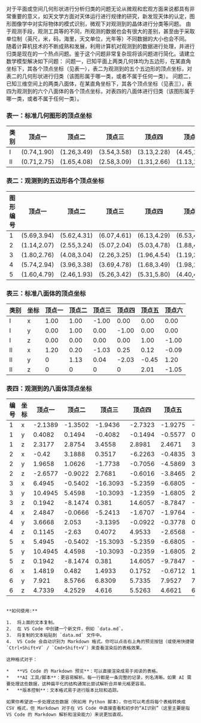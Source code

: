 对于平面或空间几何形状进行分析归类的问题无论从微观和宏观方面来说都具有非常重要的意义，如天文学方面对天体运行进行规律的研究，新发现天体的认定，图形图像学中对实际物体的模式识别，微观下对观测到的晶体进行分类等问题。
由于观测手段，观测工具等的不同，所观测的数据也会有很大的差别，甚至由于采取单位制（英尺，米，码，海里，天文单位，光年等）不同数据的大小也会不同。
随着计算机技术的不断成熟和发展，利用计算机对观测到的数据进行处理，并进行归类是现在的一个热点问题。鉴于这个问题非常复杂现将该问题进行简化。请建立数学模型解决如下问题：
问题一，已知平面上两类几何体均为五边形，在某直角坐标下，其各个顶点坐标（见表一），表二为观测到的五个五边形的顶点坐标，对表二的几何形状进行归类（该图形属于哪一类，或者不属于任何一类）。
问题二，已知三维空间上的两类八面体，在某直角坐标下，其各个顶点坐标（见表三），表四为观测到的六个八面体的各个顶点坐标，对表四的八面体进行归类（该图形属于哪一类，或者不属于任何一类）。

### 表一：标准几何图形的顶点坐标

| 类别 | 顶点一      | 顶点二      | 顶点三      | 顶点四      | 顶点五      |
| ---- | ----------- | ----------- | ----------- | ----------- | ----------- |
| I    | (0.74,1.90) | (1.26,3.49) | (3.54,3.58) | (3.13,2.28) | (4.45,1.16) |
| II   | (0.71,2.75) | (1.65,4.08) | (2.58,3.09) | (1.31,2.66) | (1.13,1.75) |

### 表二：观测到的五边形各个顶点坐标

| 图形编号 | 顶点一      | 顶点二      | 顶点三      | 顶点四      | 顶点五      |
| -------- | ----------- | ----------- | ----------- | ----------- | ----------- |
| 1        | (5.69,3.94) | (5.62,4.31) | (6.07,4.61) | (6.13,4.29) | (6.53,4.21) |
| 2        | (1.14,2.07) | (2.55,3.24) | (5.07,2.04) | (5.03,4.78) | (1.88,4.11) |
| 3        | (1.80,2.76) | (4.08,3.04) | (2.26,3.25) | (1.96,4.54) | (1.19,3.61) |
| 4        | (5.74,2.94) | (3.96,3.38) | (3.69,4.78) | (1.68,3.49) | (1.98,1.86) |
| 5        | (1.60,4.79) | (2.46,1.93) | (5.26,3.42) | (5.31,5.80) | (4.40,4.25) |

### 表三：标准八面体的顶点坐标

| 类别 | 坐标 | 顶点一 | 顶点二 | 顶点三 | 顶点四 | 顶点五 | 顶点六 |
| ---- | ---- | ------ | ------ | ------ | ------ | ------ | ------ |
| I    | x    | 1.00   | 1.00   | -1.00  | 0.00   | 0.00   | 0.00   |
| I    | y    | 0.00   | 1.00   | 0.00   | -1.00  | 0.00   | 0.00   |
| I    | z    | 0.00   | 0.00   | 0.00   | 0.00   | 1.00   | -1.00  |
| II   | x    | 1.20   | 0.20   | -1.03  | 0.25   | 0.12   | -0.09  |
| II   | y    | 0      | 1.13   | 0.04   | -2.03  | -0.45  | 1.20   |
| II   | z    | 0      | 0      | 0      | 0      | 2.01   | -1.05  |

### 表四：观测到的八面体顶点坐标

| 编号 | 坐标 | 顶点一  | 顶点二  | 顶点三   | 顶点四  | 顶点五  | 顶点六  |
| ---- | ---- | ------- | ------- | -------- | ------- | ------- | ------- |
| 1    | x    | -2.1389 | -1.3502 | -1.9436  | -2.7323 | -1.9275 | -2.1549 |
| 1    | y    | 0.4082  | 0.1494  | -0.4082  | -0.1494 | -0.5577 | 0.5577  |
| 1    | z    | 2.3177  | 2.8754  | 3.4558   | 2.8981  | 2.4671  | 3.3064  |
| 2    | x    | -0.42   | 3.1888  | 0.3517   | -6.2263 | -0.4835 | 3.2113  |
| 2    | y    | 1.9658  | 1.0626  | -1.7738  | -0.7056 | -4.5869 | 3.2448  |
| 2    | z    | -2.6577 | -0.9022 | 2.7681   | -0.6016 | -3.8465 | 2.0653  |
| 3    | x    | 6.4945  | -0.5402 | -16.3093 | -5.2359 | -6.6805 | -2.3227 |
| 3    | y    | 10.4945 | 5.4598  | -10.3093 | -1.2359 | -1.6805 | 2.6773  |
| 3    | z    | 0.1942  | -8.1474 | 0.381    | 14.6057 | -8.7847 | -2.458  |
| 4    | x    | 2.4847  | -0.0666 | -5.2413  | -1.6707 | -1.9764 | -0.6892 |
| 4    | y    | 3.6668  | 2.053   | -3.1395  | -0.0922 | -0.3778 | 0.9386  |
| 4    | z    | 0.1145  | -2.63   | 0.4072   | 4.9533  | -2.6568 | -0.7382 |
| 5    | x    | 5.4945  | -0.5402 | -15.3093 | -5.2359 | -6.6805 | -2.3227 |
| 5    | y    | 10.4945 | 4.4598  | -10.3093 | -0.2359 | -1.6805 | 2.6773  |
| 5    | z    | 0.1942  | -8.1474 | 0.381    | 14.6057 | -9.7847 | -1.458  |
| 6    | x    | 1.4819  | 0.482   | 1.4933   | 0.1752  | -0.6712 | 1.4278  |
| 6    | y    | 7.921   | 8.5766  | 6.8309   | 5.7335  | 7.9527  | 7.1234  |
| 6    | z    | 4.7339  | 4.2529  | 4.616    | 5.5263  | 4.6621  | 6.2662  |

```

**如何使用:**

1.  将上面的文本复制。
2.  在 VS Code 中创建一个新文件，例如 `data.md`。
3.  将复制的文本粘贴到 `data.md` 文件中。
4.  VS Code 会自动识别为 Markdown 格式。你可以点击右上角的预览按钮（或使用快捷键 `Ctrl+Shift+V` / `Cmd+Shift+V`）来查看渲染后的表格效果。

这种格式对于：

*   **VS Code 的 Markdown 预览**：可以直接渲染成易于阅读的表格。
*   **AI 工具/脚本**：更容易解析。每一行都是一条完整的记录，列名清晰。如果 AI 需要处理这些数据，这种扁平化的结构通常比尝试解析合并单元格更容易。
*   **版本控制**：文本格式易于进行版本比较和追踪。

如果你希望进一步处理这些数据（例如用 Python 脚本），你也可以考虑将每个表格转换成 CSV 格式，但 Markdown 对于在 VS Code 中直接查看和初步的“AI识别”（这里主要是指 VS Code 的 Markdown 解析和渲染能力）来说更加直观。
```
